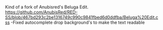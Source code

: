 Kind of a fork of Anubisred's Beluga Edit.
https://github.com/AnubisRed/RED-SS/blob/467bd293c2be1316749c990c9841fbed6d0ddfba/Beluga%20Edit.css
-Fixed autocomplete drop background's to make the text readable

